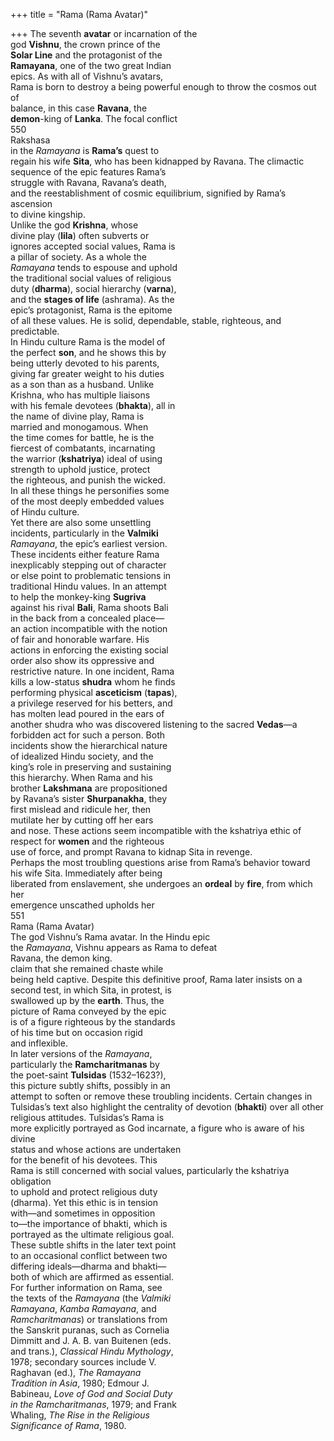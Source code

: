 +++
title = "Rama (Rama Avatar)"

+++
The seventh **avatar** or incarnation of the  
god **Vishnu**, the crown prince of the  
**Solar Line** and the protagonist of the  
**Ramayana**, one of the two great Indian  
epics. As with all of Vishnu’s avatars,  
Rama is born to destroy a being powerful enough to throw the cosmos out of  
balance, in this case **Ravana**, the  
**demon**-king of **Lanka**. The focal conflict  
550  
Rakshasa  
in the *Ramayana* is **Rama’s** quest to  
regain his wife **Sita**, who has been kidnapped by Ravana. The climactic  
sequence of the epic features Rama’s  
struggle with Ravana, Ravana’s death,  
and the reestablishment of cosmic equilibrium, signified by Rama’s ascension  
to divine kingship.  
Unlike the god **Krishna**, whose  
divine play (**lila**) often subverts or  
ignores accepted social values, Rama is  
a pillar of society. As a whole the  
*Ramayana* tends to espouse and uphold  
the traditional social values of religious  
duty (**dharma**), social hierarchy (**varna**),  
and the **stages of life** (ashrama). As the  
epic’s protagonist, Rama is the epitome  
of all these values. He is solid, dependable, stable, righteous, and predictable.  
In Hindu culture Rama is the model of  
the perfect **son**, and he shows this by  
being utterly devoted to his parents,  
giving far greater weight to his duties  
as a son than as a husband. Unlike  
Krishna, who has multiple liaisons  
with his female devotees (**bhakta**), all in  
the name of divine play, Rama is  
married and monogamous. When  
the time comes for battle, he is the  
fiercest of combatants, incarnating  
the warrior (**kshatriya**) ideal of using  
strength to uphold justice, protect  
the righteous, and punish the wicked.  
In all these things he personifies some  
of the most deeply embedded values  
of Hindu culture.  
Yet there are also some unsettling  
incidents, particularly in the **Valmiki**  
*Ramayana*, the epic’s earliest version.  
These incidents either feature Rama  
inexplicably stepping out of character  
or else point to problematic tensions in  
traditional Hindu values. In an attempt  
to help the monkey-king **Sugriva**  
against his rival **Bali**, Rama shoots Bali  
in the back from a concealed place—  
an action incompatible with the notion  
of fair and honorable warfare. His  
actions in enforcing the existing social  
order also show its oppressive and  
restrictive nature. In one incident, Rama  
kills a low-status **shudra** whom he finds  
performing physical **asceticism** (**tapas**),  
a privilege reserved for his betters, and  
has molten lead poured in the ears of  
another shudra who was discovered listening to the sacred **Vedas**—a forbidden act for such a person. Both  
incidents show the hierarchical nature  
of idealized Hindu society, and the  
king’s role in preserving and sustaining  
this hierarchy. When Rama and his  
brother **Lakshmana** are propositioned  
by Ravana’s sister **Shurpanakha**, they  
first mislead and ridicule her, then  
mutilate her by cutting off her ears  
and nose. These actions seem incompatible with the kshatriya ethic of  
respect for **women** and the righteous  
use of force, and prompt Ravana to kidnap Sita in revenge.  
Perhaps the most troubling questions arise from Rama’s behavior toward  
his wife Sita. Immediately after being  
liberated from enslavement, she undergoes an **ordeal** by **fire**, from which her  
emergence unscathed upholds her  
551  
Rama (Rama Avatar)  
The god Vishnu’s Rama avatar. In the Hindu epic  
the *Ramayana*, Vishnu appears as Rama to defeat  
Ravana, the demon king.  
claim that she remained chaste while  
being held captive. Despite this definitive proof, Rama later insists on a  
second test, in which Sita, in protest, is  
swallowed up by the **earth**. Thus, the  
picture of Rama conveyed by the epic  
is of a figure righteous by the standards  
of his time but on occasion rigid  
and inflexible.  
In later versions of the *Ramayana*,  
particularly the **Ramcharitmanas** by  
the poet-saint **Tulsidas** (1532–1623?),  
this picture subtly shifts, possibly in an  
attempt to soften or remove these troubling incidents. Certain changes in  
Tulsidas’s text also highlight the centrality of devotion (**bhakti**) over all other  
religious attitudes. Tulsidas’s Rama is  
more explicitly portrayed as God incarnate, a figure who is aware of his divine  
status and whose actions are undertaken  
for the benefit of his devotees. This  
Rama is still concerned with social values, particularly the kshatriya obligation  
to uphold and protect religious duty  
(dharma). Yet this ethic is in tension  
with—and sometimes in opposition  
to—the importance of bhakti, which is  
portrayed as the ultimate religious goal.  
These subtle shifts in the later text point  
to an occasional conflict between two  
differing ideals—dharma and bhakti—  
both of which are affirmed as essential.  
For further information on Rama, see  
the texts of the *Ramayana* (the *Valmiki*  
*Ramayana*, *Kamba Ramayana*, and  
*Ramcharitmanas*) or translations from  
the Sanskrit puranas, such as Cornelia  
Dimmitt and J. A. B. van Buitenen (eds.  
and trans.), *Classical Hindu Mythology*,  
1978; secondary sources include V.  
Raghavan (ed.), *The Ramayana*  
*Tradition in Asia*, 1980; Edmour J.  
Babineau, *Love of God and Social Duty*  
*in the Ramcharitmanas*, 1979; and Frank  
Whaling, *The Rise in the Religious*  
*Significance of Rama*, 1980.